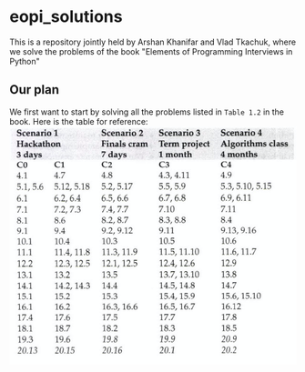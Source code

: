 # eopi_solutions
This is a repository jointly held by Arshan Khanifar and Vlad Tkachuk, where we solve the problems of the book 
"Elements of Programming Interviews in Python" 


## Our plan
We first want to start by solving all the problems listed in `Table 1.2` in the book. 
Here is the table for reference:
![alt text](./table_1_2.png "Logo Title Text 1")


